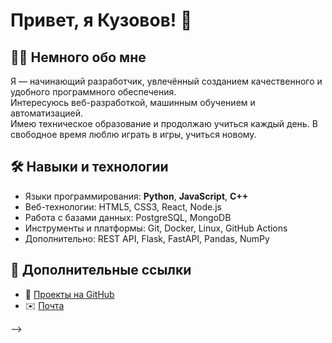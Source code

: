 # Привет, я Кузовов! 👋

## 🧑‍💻 Немного обо мне

Я — начинающий разработчик, увлечённый созданием качественного и удобного программного обеспечения.  
Интересуюсь веб-разработкой, машинным обучением и автоматизацией.  
Имею техническое образование и продолжаю учиться каждый день. В свободное время люблю играть в игры, учиться новому.

## 🛠️ Навыки и технологии

- Языки программирования: **Python**, **JavaScript**, **C++**
- Веб-технологии: HTML5, CSS3, React, Node.js
- Работа с базами данных: PostgreSQL, MongoDB
- Инструменты и платформы: Git, Docker, Linux, GitHub Actions
- Дополнительно: REST API, Flask, FastAPI, Pandas, NumPy

## 🔗 Дополнительные ссылки

- 📂 [Проекты на GitHub](https://github.com/suslik599)
- ✉️ [Почта](mailto:darkdrago2222@gmail.com)



-->
